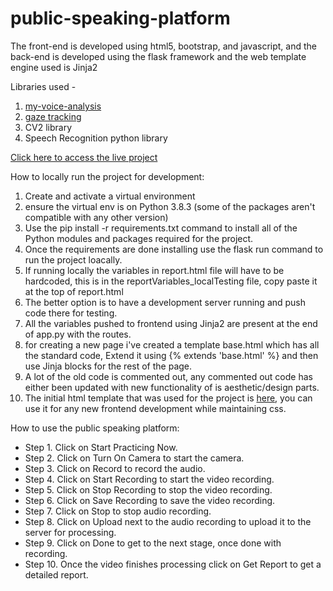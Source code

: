 # public-speaking-platform

The front-end is developed using html5, bootstrap, and javascript, and the back-end is developed using the flask framework and the web template engine used is Jinja2

Libraries used -
1. [my-voice-analysis](https://github.com/Shahabks/my-voice-analysis)
2. [gaze tracking](https://github.com/antoinelame/GazeTracking)
3. CV2 library
4. Speech Recognition python library

[Click here to access the live project](http://monami.coach:5000/home)

How to locally run the project for development:
1. Create and activate a virtual environment 
2. ensure the virtual env is on Python 3.8.3 (some of the packages aren't compatible with any other version)
3. Use the pip install -r requirements.txt command to install all of the Python modules and packages required for the project.
4. Once the requirements are done installing use the flask run command to run the project loacally.
5. If running locally the variables in report.html file will have to be hardcoded, this is in the reportVariables_localTesting file, copy paste it at the top of report.html
6. The better option is to have a development server running and push code there for testing.
7. All the variables pushed to frontend using Jinja2 are present at the end of app.py with the routes.
8. for creating a new page i've created a template base.html which has all the standard code, Extend it using {% extends 'base.html' %} and then use Jinja blocks for the rest of the page.
9. A lot of the old code is commented out, any commented out code has either been updated with new functionality of is aesthetic/design parts.
10. The initial html template that was used for the project is [here](https://templatemo.com/tm-568-digimedia), you can use it for any new frontend development while maintaining css.

How to use the public speaking platform:

- Step 1. Click on Start Practicing Now.
- Step 2. Click on Turn On Camera to start the camera.
- Step 3. Click on Record to record the audio.
- Step 4. Click on Start Recording to start the video recording.
- Step 5. Click on Stop Recording to stop the video recording.
- Step 6. Click on Save Recording to save the video recording.
- Step 7. Click on Stop to stop audio recording.
- Step 8. Click on Upload next to the audio recording to upload it to the server for processing.
- Step 9. Click on Done to get to the next stage, once done with recording.
- Step 10. Once the video finishes processing click on Get Report to get a detailed report.
